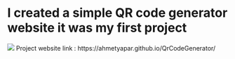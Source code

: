 <h1>I created a simple QR code generator website it was my first project</h1>
<img src="https://github.com/ahmetyapar/QrCodeGenerator/assets/109108488/165ff216-ef49-4b6c-8f43-c3841e0324ab">
Project website link : https://ahmetyapar.github.io/QrCodeGenerator/

